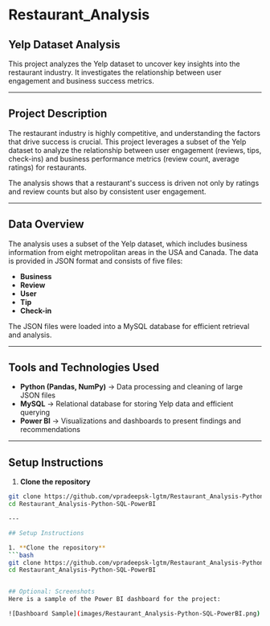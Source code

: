 # Restaurant_Analysis

## Yelp Dataset Analysis
This project analyzes the Yelp dataset to uncover key insights into the restaurant industry. It investigates the relationship between user engagement and business success metrics.

---

## Project Description
The restaurant industry is highly competitive, and understanding the factors that drive success is crucial. This project leverages a subset of the Yelp dataset to analyze the relationship between user engagement (reviews, tips, check-ins) and business performance metrics (review count, average ratings) for restaurants.

The analysis shows that a restaurant's success is driven not only by ratings and review counts but also by consistent user engagement.

---

## Data Overview
The analysis uses a subset of the Yelp dataset, which includes business information from eight metropolitan areas in the USA and Canada. The data is provided in JSON format and consists of five files:

- **Business**
- **Review**
- **User**
- **Tip**
- **Check-in**

The JSON files were loaded into a MySQL database for efficient retrieval and analysis.

---

## Tools and Technologies Used
- **Python (Pandas, NumPy)** → Data processing and cleaning of large JSON files  
- **MySQL** → Relational database for storing Yelp data and efficient querying  
- **Power BI** → Visualizations and dashboards to present findings and recommendations  

---

## Setup Instructions

1. **Clone the repository**
```bash
git clone https://github.com/vpradeepsk-lgtm/Restaurant_Analysis-Python-SQL-PowerBI.git
cd Restaurant_Analysis-Python-SQL-PowerBI

---

## Setup Instructions

1. **Clone the repository**
```bash
git clone https://github.com/vpradeepsk-lgtm/Restaurant_Analysis-Python-SQL-PowerBI.git
cd Restaurant_Analysis-Python-SQL-PowerBI


## Optional: Screenshots
Here is a sample of the Power BI dashboard for the project:

![Dashboard Sample](images/Restaurant_Analysis-Python-SQL-PowerBI.png)
